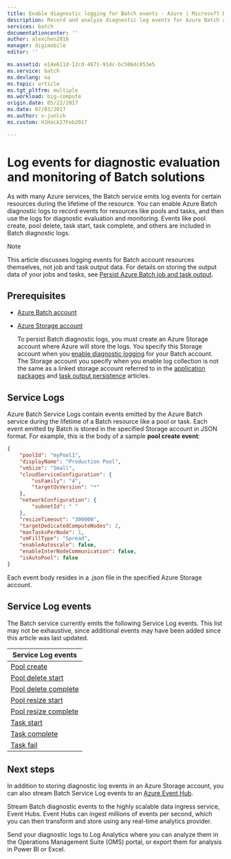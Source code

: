 ```yaml
---
title: Enable diagnostic logging for Batch events - Azure | Microsoft Docs
description: Record and analyze diagnostic log events for Azure Batch account resources like pools and tasks.
services: batch
documentationcenter: ''
author: alexchen2016
manager: digimobile
editor: ''

ms.assetid: e14e611d-12cd-4671-91dc-bc506dc853e5
ms.service: batch
ms.devlang: na
ms.topic: article
ms.tgt_pltfrm: multiple
ms.workload: big-compute
origin.date: 05/22/2017
ms.date: 07/03/2017
ms.author: v-junlch
ms.custom: H1Hack27Feb2017

---
```

# Log events for diagnostic evaluation and monitoring of Batch solutions

As with many Azure services, the Batch service emits log events for certain resources during the lifetime of the resource. You can enable Azure Batch diagnostic logs to record events for resources like pools and tasks, and then use the logs for diagnostic evaluation and monitoring. Events like pool create, pool delete, task start, task complete, and others are included in Batch diagnostic logs.

> [!NOTE]
> This article discusses logging events for Batch account resources themselves, not job and task output data. For details on storing the output data of your jobs and tasks, see [Persist Azure Batch job and task output](batch-task-output.md).
> 
> 

## Prerequisites
- [Azure Batch account](batch-account-create-portal.md)
- [Azure Storage account](../storage/storage-create-storage-account.md#create-a-storage-account)
  
  To persist Batch diagnostic logs, you must create an Azure Storage account where Azure will store the logs. You specify this Storage account when you [enable diagnostic logging](#enable-diagnostic-logging) for your Batch account. The Storage account you specify when you enable log collection is not the same as a linked storage account referred to in the [application packages](batch-application-packages.md) and [task output persistence](batch-task-output.md) articles.

## Service Logs
Azure Batch Service Logs contain events emitted by the Azure Batch service during the lifetime of a Batch resource like a pool or task. Each event emitted by Batch is stored in the specified Storage account in JSON format. For example, this is the body of a sample **pool create event**:

```json
{
    "poolId": "myPool1",
    "displayName": "Production Pool",
    "vmSize": "Small",
    "cloudServiceConfiguration": {
        "osFamily": "4",
        "targetOsVersion": "*"
    },
    "networkConfiguration": {
        "subnetId": " "
    },
    "resizeTimeout": "300000",
    "targetDedicatedComputeNodes": 2,
    "maxTasksPerNode": 1,
    "vmFillType": "Spread",
    "enableAutoscale": false,
    "enableInterNodeCommunication": false,
    "isAutoPool": false
}
```

Each event body resides in a .json file in the specified Azure Storage account.

## Service Log events
The Batch service currently emits the following Service Log events. This list may not be exhaustive, since additional events may have been added since this article was last updated.

| **Service Log events** |
| --- |
| [Pool create][pool_create] |
| [Pool delete start][pool_delete_start] |
| [Pool delete complete][pool_delete_complete] |
| [Pool resize start][pool_resize_start] |
| [Pool resize complete][pool_resize_complete] |
| [Task start][task_start] |
| [Task complete][task_complete] |
| [Task fail][task_fail] |

## Next steps
In addition to storing diagnostic log events in an Azure Storage account, you can also stream Batch Service Log events to an [Azure Event Hub](../event-hubs/event-hubs-what-is-event-hubs.md).

  Stream Batch diagnostic events to the highly scalable data ingress service, Event Hubs. Event Hubs can ingest millions of events per second, which you can then transform and store using any real-time analytics provider.

  Send your diagnostic logs to Log Analytics where you can analyze them in the Operations Management Suite (OMS) portal, or export them for analysis in Power BI or Excel.

[pool_create]: https://msdn.microsoft.com/library/azure/mt743615.aspx
[pool_delete_start]: https://msdn.microsoft.com/library/azure/mt743610.aspx
[pool_delete_complete]: https://msdn.microsoft.com/library/azure/mt743618.aspx
[pool_resize_start]: https://msdn.microsoft.com/library/azure/mt743609.aspx
[pool_resize_complete]: https://msdn.microsoft.com/library/azure/mt743608.aspx
[task_start]: https://msdn.microsoft.com/library/azure/mt743616.aspx
[task_complete]: https://msdn.microsoft.com/library/azure/mt743612.aspx
[task_fail]: https://msdn.microsoft.com/library/azure/mt743607.aspx

